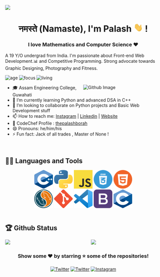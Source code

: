 ![](https://raw.githubusercontent.com/halfrost/halfrost/master/icons/header_.png)

<h1 align="center"> नमस्ते (Namaste), I'm Palash <img src="https://raw.githubusercontent.com/ABSphreak/ABSphreak/master/gifs/Hi.gif" width="30px"> ! </h1>

<h3 align="center">I love Mathematics and Computer Science ❤</h3>
  
A 19 Y/O undergrad from India. I'm passionate about Front-end Web Development.:bar_chart: and Competitive Programming. Strong advocate towards Graphic Designing, Photography and Fitness.


![age](https://img.shields.io/badge/age-19-blue)
![focus](https://img.shields.io/badge/focus-FrontEnd-brightgreen)
![living](https://img.shields.io/badge/living-Assam-3c9)

<img width="50%" align="right" alt="Github Image" src="https://raw.githubusercontent.com/onimur/.github/master/.resources/git-header.svg" />


- 🎓 Assam Engineering College, Guwahati
- 🌱 I’m currently learning Python and advanced DSA in C++
- 👯 I’m looking to collaborate on Python projects and Basic Web Development stuff
- 📫 How to reach me: [Instagram](https://www.instagram.com/thepalashborah) | [Linkedin](https://www.linkedin.com/in/thepalashborah/) | [Website](https://thepalashborah01.github.io/Responsive-portfolio-website.github.io/)
- 💫 CodeChef Profile : [thepalashborah](https://www.codechef.com/users/thepalashborah)
- 😄 Pronouns: he/him/his
- ⚡ Fun fact: Jack of all trades , Master of None ! 
<br />


## 👨‍💻 Languages and Tools

<div align="center">
  
<img src="https://github.com/thepalashborah01/thepalashborah01/blob/main/c%2B%2B.png?raw=tru" height="60" width="60">
<img src="https://github.com/thepalashborah01/thepalashborah01/blob/main/python.png?raw=true" height="60" width="60">
<img src="https://github.com/thepalashborah01/thepalashborah01/blob/main/JS.png?raw=true" height="60" width="60">
<img src="https://github.com/thepalashborah01/thepalashborah01/blob/main/css.png?raw=tru" height="60" width="60">
<img src="https://github.com/thepalashborah01/thepalashborah01/blob/main/html.png?raw=true" height="60" width="60">


<br>

<img src="https://github.com/thepalashborah01/thepalashborah01/blob/main/sql.png?raw=true" height="60" width="60">
<img src="https://github.com/thepalashborah01/thepalashborah01/blob/main/git.png?raw=true" height="60" width="60">
<img src="https://github.com/thepalashborah01/thepalashborah01/blob/main/vs.png?raw=true" height="60" width="60">
<img src="https://github.com/thepalashborah01/thepalashborah01/blob/main/bootstrap.png?raw=true" height="60" width="60">
<img src="https://github.com/thepalashborah01/thepalashborah01/blob/main/C.png?raw=true" height="60" width="60">

</div>

<br >

## 🏆 Github Status

<img  src="https://github-readme-stats.vercel.app/api?username=thepalashborah01&show_icons=true&hide_border=true&theme=dark" width="45%" align="right" >

<img  src="https://github-readme-streak-stats.herokuapp.com/?user=thepalashborah01&theme=dark" width="45%" >

<br>

<div align="center">


### Show some ❤️ by starring ⭐ some of the repositories!

<a href="https://twitter.com/thepalashborah" target="_blank"><img src="https://cdn2.iconfinder.com/data/icons/social-media-2199/64/social_media_isometric_6-twitter-512.png" height="80px" width="80px" alt="Twitter" align="center"></a>
<a href="https://www.linkedin.com/in/thepalashborah/" target="_blank"><img src="https://cdn2.iconfinder.com/data/icons/social-media-2199/64/social_media_isometric_14-linkedin-512.png" height="80px" width="80px" alt="Twitter" align="center"></a>
<a href="https://www.instagram.com/thepalashborah/" target="_blank"><img src="https://cdn2.iconfinder.com/data/icons/social-media-2199/64/social_media_isometric_3-instagram-1024.png" height="80px" width="80px" alt="Instagram" align="center"></a>




</div>


